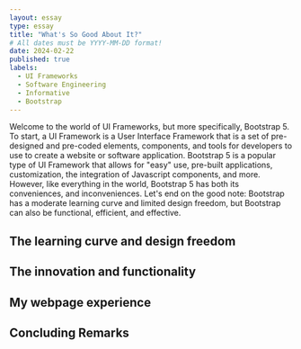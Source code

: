 ```yaml
---
layout: essay
type: essay
title: "What's So Good About It?"
# All dates must be YYYY-MM-DD format!
date: 2024-02-22
published: true
labels:
  - UI Frameworks
  - Software Engineering
  - Informative
  - Bootstrap
---
```


Welcome to the world of UI Frameworks, but more specifically, Bootstrap 5. To start, a UI Framework is a User Interface Framework that is a set of pre-designed and pre-coded elements, components, and tools for developers to use to create a website or software application. Bootstrap 5 is a popular type of UI Framework that allows for "easy" use, pre-built applications, customization, the integration of Javascript components, and more. However, like everything in the world, Bootstrap 5 has both its conveniences, and inconveniences. Let's end on the good note: Bootstrap has a moderate learning curve and limited design freedom, but Bootstrap can also be functional, efficient, and effective.

<h2> The learning curve and design freedom </h2> 


<h2> The innovation and functionality </h2> 


<h2> My webpage experience </h2> 


<h2> Concluding Remarks </h2>

